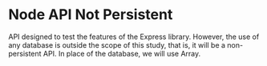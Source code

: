 # Node API Not Persistent

API designed to test the features of the Express library. However, the use of any database is outside the scope of this study, that is, it will be a non-persistent API. In place of the database, we will use Array.
